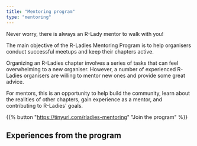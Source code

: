```yaml
---
title: "Mentoring program"
type: "mentoring"
---
```


Never worry, there is always an R-Lady mentor to walk with you!

The main objective of the R-Ladies Mentoring Program is to help organisers conduct successful meetups and keep their chapters active.
 
Organizing an R-Ladies chapter involves a series of tasks that can feel overwhelming to a new organiser. 
However, a number of experienced R-Ladies organisers are willing to mentor new ones and provide some great advice.

For mentors, this is an opportunity to help build the community, learn about the realities of other chapters, gain experience as a mentor, and contributing to R-Ladies' goals.


{{% button "https://tinyurl.com/rladies-mentoring" "Join the program" %}}

## Experiences from the program





